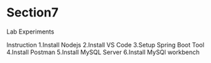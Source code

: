 # Section7
Lab Experiments

Instruction
1.Install Nodejs
2.Install VS Code
3.Setup Spring Boot Tool
4.Install Postman
5.Install MySQL Server
6.Install MySQl workbench
